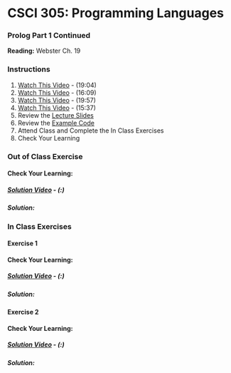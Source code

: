# CSCI 305: Programming Languages

### Prolog Part 1 Continued

**Reading:** Webster Ch. 19

### Instructions
1. [Watch This Video](https://youtu.be/9svYrlaOS7I) - (19:04)
2. [Watch This Video](https://youtu.be/tEMiwwmEx4o) - (16:09)
3. [Watch This Video](https://youtu.be/98cNuh_6tpI) - (19:57)
4. [Watch This Video](https://youtu.be/Y33oufaJ_CE) - (15:37)
2. Review the [Lecture Slides](slides/Lecture33.pdf)
3. Review the [Example Code](https://github.com/CSCI305/csci305-prolog-examples/tree/master/prolog1)
6. Attend Class and Complete the In Class Exercises
7. Check Your Learning

### Out of Class Exercise

#### Check Your Learning:

##### [Solution Video]() - (:)

##### Solution:

### In Class Exercises

#### Exercise 1

#### Check Your Learning:

##### [Solution Video]() - (:)

##### Solution:

#### Exercise 2

#### Check Your Learning:

##### [Solution Video]() - (:)

##### Solution:
